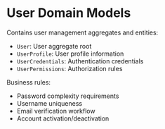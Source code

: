 # User Domain Models

Contains user management aggregates and entities:

- `User`: User aggregate root
- `UserProfile`: User profile information
- `UserCredentials`: Authentication credentials
- `UserPermissions`: Authorization rules

Business rules:

- Password complexity requirements
- Username uniqueness
- Email verification workflow
- Account activation/deactivation